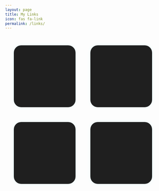 ```yaml
---
layout: page
title: My Links
icon: fas fa-link
permalink: /links/
---
```


<style>
/* Icon grid layout */
.icon-grid {
  display: grid;
  grid-template-columns: repeat(2, 200px);
  grid-template-rows: repeat(2, 200px);
  gap: 3rem;
  justify-content: center;
  margin-top: 3rem;
}

/* Individual icon box */
.icon-box {
  width: 200px;
  height: 200px;
  background-color: #1f1f1f;
  border-radius: 24px;
  display: flex;
  align-items: center;
  justify-content: center;
  transition: all 0.3s ease;
  box-shadow: 0 0 12px rgba(0, 255, 255, 0.1);
}

.icon-box:hover {
  transform: scale(1.08);
  box-shadow: 0 0 25px rgba(0, 255, 255, 0.6);
  background-color: #263238;
}

/* Icon inside box */
.icon-box i {
  font-size: 58px;
  color: #00f2ff;
}
</style>

<!-- Icon Grid -->
<div class="icon-grid">
  <a href="https://tushar-bioinfo.github.io/learning-bioinformatics/" class="icon-box" target="_blank">
    <i class="fas fa-blog"></i>
  </a>
  <a href="https://github.com/Tushar-bioinfo" class="icon-box" target="_blank">
    <i class="fab fa-github"></i>
  </a>
  <a href="https://linkedin.com/in/tussi147" class="icon-box" target="_blank">
    <i class="fab fa-linkedin"></i>
  </a>
  <a href="mailto:tushar14032001@gmail.com" class="icon-box">
    <i class="fas fa-envelope"></i>
  </a>
</div>
